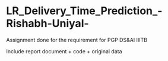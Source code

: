 # LR_Delivery_Time_Prediction_-Rishabh-Uniyal-

Assignment done for the requirement for PGP DS&AI IIITB

Include report document + code + original data
